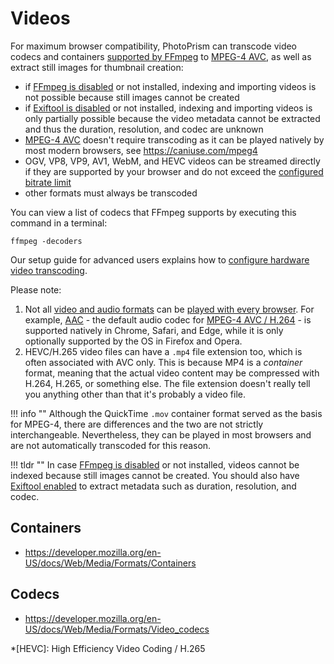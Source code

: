 # Videos #

For maximum browser compatibility, PhotoPrism can transcode video codecs and containers [supported by FFmpeg](https://www.ffmpeg.org/documentation.html) to [MPEG-4 AVC](https://en.wikipedia.org/wiki/MPEG-4), as well as extract still images for thumbnail creation:

- if [FFmpeg is disabled](../../getting-started/config-options.md#feature-flags) or not installed, indexing and importing videos is not possible because still images cannot be created
- if [Exiftool is disabled](../../getting-started/config-options.md#feature-flags) or not installed, indexing and importing videos is only partially possible because the video metadata cannot be extracted and thus the duration, resolution, and codec are unknown
- [MPEG-4 AVC](https://en.wikipedia.org/wiki/MPEG-4) doesn't require transcoding as it can be played natively by most modern browsers, see https://caniuse.com/mpeg4
- OGV, VP8, VP9, AV1, WebM, and HEVC videos can be streamed directly if they are supported by your browser and do not exceed the [configured bitrate limit](../../getting-started/config-options.md#file-converters)
- other formats must always be transcoded

You can view a list of codecs that FFmpeg supports by executing this command in a terminal:

```
ffmpeg -decoders
```

Our setup guide for advanced users explains how to [configure hardware video transcoding](../../getting-started/advanced/transcoding.md).

Please note:

1. Not all [video and audio formats](https://caniuse.com/?search=video%20format) can be [played with every browser](../../getting-started/troubleshooting/browsers.md). For example, [AAC](https://caniuse.com/aac "Advanced Audio Coding") - the default audio codec for [MPEG-4 AVC / H.264](https://caniuse.com/avc "Advanced Video Coding") - is supported natively in Chrome, Safari, and Edge, while it is only optionally supported by the OS in Firefox and Opera.
2. HEVC/H.265 video files can have a `.mp4` file extension too, which is often associated with AVC only. This is because MP4 is a *container* format, meaning that the actual video content may be compressed with H.264, H.265, or something else. The file extension doesn't really tell you anything other than that it's probably a video file.

!!! info ""
    Although the QuickTime `.mov` container format served as the basis for MPEG-4, there are differences and the two are not strictly interchangeable. Nevertheless, they can be played in most browsers and are not automatically transcoded for this reason.

!!! tldr ""
    In case [FFmpeg is disabled](../../user-guide/settings/advanced.md#disable-ffmpeg) or not installed, videos cannot be indexed because still images cannot be created.
    You should also have [Exiftool enabled](../../getting-started/config-options.md#feature-flags) to extract metadata such as duration, resolution, and codec.   

## Containers ##

- https://developer.mozilla.org/en-US/docs/Web/Media/Formats/Containers

## Codecs ##

- https://developer.mozilla.org/en-US/docs/Web/Media/Formats/Video_codecs

*[HEVC]: High Efficiency Video Coding / H.265